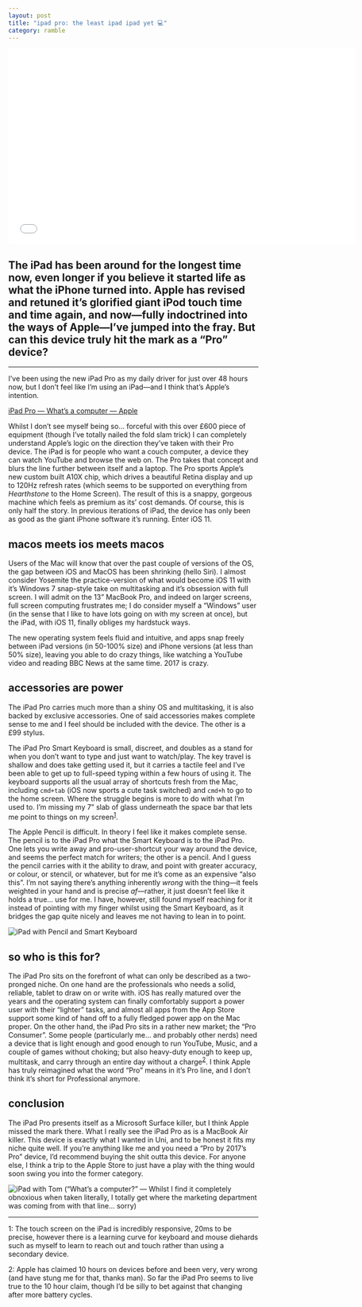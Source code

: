 ```yaml
---
layout: post
title: "ipad pro: the least ipad ipad yet 💻"
category: ramble
---
```


<iframe width="700" height="394" src="//www.youtube.com/embed/RwaYflHAIGQ" frameborder="0" allowfullscreen="0"> </iframe>

## The iPad has been around for the longest time now, even longer if you believe it started life as what the iPhone turned into. Apple has revised and retuned it’s glorified giant iPod touch time and time again, and now—fully indoctrined into the ways of Apple—I’ve jumped into the fray. But can this device truly hit the mark as a “Pro” device?

----

I’ve been using the new iPad Pro as my daily driver for just over 48 hours now, but I don’t feel like I’m using an iPad—and I think that’s Apple’s intention.

[iPad Pro — What’s a computer — Apple](https://youtu.be/sQB2NjhJHvY)

Whilst I don’t see myself being so... forceful with this over £600 piece of equipment (though I’ve totally nailed the fold slam trick) I can completely understand Apple’s logic on the direction they’ve taken with their Pro device. The iPad is for people who want a couch computer, a device they can watch YouTube and browse the web on. The Pro takes that concept and blurs the line further between itself and a laptop. The Pro sports Apple’s new custom built A10X chip, which drives a beautiful Retina display and up to 120Hz refresh rates (which seems to be supported on everything from _Hearthstone_ to the Home Screen). The result of this is a snappy, gorgeous machine which feels as premium as its’ cost demands. Of course, this is only half the story. In previous iterations of iPad, the device has only been as good as the giant iPhone software it’s running. Enter iOS 11.

## macos meets ios meets macos
Users of the Mac will know that over the past couple of versions of the OS, the gap between iOS and MacOS has been shrinking (hello Siri). I almost consider Yosemite the practice-version of what would become iOS 11 with it’s Windows 7 snap-style take on multitasking and it’s obsession with full screen. I will admit on the 13” MacBook Pro, and indeed on larger screens, full screen computing frustrates me; I do consider myself a “Windows” user (in the sense that I like to have lots going on with my screen at once),  but the iPad, with iOS 11, finally obliges my hardstuck ways.

The new operating system feels fluid and intuitive, and apps snap freely between iPad versions (in 50-100% size) and iPhone versions (at less than 50% size), leaving you able to do crazy things, like watching a YouTube video and reading BBC News at the same time. 2017 is crazy.

## accessories are power
The iPad Pro carries much more than a shiny OS and multitasking, it is also backed by exclusive accessories. One of said accessories makes complete sense to me and I feel should be included with the device. The other is a £99 stylus.

The iPad Pro Smart Keyboard is small, discreet, and doubles as a stand for when you don’t want to type and just want to watch/play. The key travel is shallow and does take getting used it, but it carries a tactile feel and I’ve been able to get up to full-speed typing within a few hours of using it. The keyboard supports all the usual array of shortcuts fresh from the Mac, including `cmd+tab` (iOS now sports a cute task switched) and `cmd+h` to go to the home screen. Where the struggle begins is more to do with what I’m used to. I’m missing my 7” slab of glass underneath the space bar that lets me point to things on my screen<sup>[1](#footnotes/pointing)</sup>.

The Apple Pencil is difficult. In theory I feel like it makes complete sense. The pencil is to the iPad Pro what the Smart Keyboard is to the iPad Pro. One lets you write away and pro-user-shortcut your way around the device, and seems the perfect match for writers; the other is a pencil. And I guess the pencil carries with it the ability to draw, and point with greater accuracy, or colour, or stencil, or whatever, but for me it’s come as an expensive “also this”. I’m not saying there’s anything inherently _wrong_ with the thing—it feels weighted in your hand and is precise _af_—rather, it just doesn’t feel like it holds a true... use for me. I have, however, still found myself reaching for it instead of pointing with my finger whilst using the Smart Keyboard, as it bridges the gap quite nicely and leaves me not having to lean in to point.

![iPad with Pencil and Smart Keyboard](https://i.imgur.com/DnGmAzf.jpg)

## so who is this for?
The iPad Pro sits on the forefront of what can only be described as a two-pronged niche. On one hand are the professionals who needs a solid, reliable, tablet to draw on or write with. iOS has really matured over the years and the operating system can finally comfortably support a power user with their “lighter” tasks, and almost all apps from the App Store support some kind of hand off to a fully fledged power app on the Mac proper. On the other hand, the iPad Pro sits in a rather new market; the “Pro Consumer”. Some people (particularly me... and probably other nerds) need a device that is light enough and good enough to run YouTube, Music, and a couple of games without choking; but also heavy-duty enough to keep up, multitask, and carry through an entire day without a charge<sup>[2](#footnotes/battery-life)</sup>. I think Apple has truly reimagined what the word “Pro” means in it’s Pro line, and I don’t think it’s short for Professional anymore.

## conclusion
The iPad Pro presents itself as a Microsoft Surface killer, but I think Apple missed the mark there. What I really see the iPad Pro as is a MacBook Air killer. This device is exactly what I wanted in Uni, and to be honest it fits my niche quite well. If you’re anything like me and you need a “Pro by 2017’s Pro” device, I’d recommend buying the shit outta this device. For anyone else, I think a trip to the Apple Store to just have a play with the thing would soon swing you into the former category.

![iPad with Tom](https://i.imgur.com/nt9kry8.jpg)
(“What’s a computer?” — Whilst I find it completely obnoxious when taken literally, I totally get where the marketing department was coming from with that line... sorry)
- - - -
<a name="footnotes/pointing">1</a>: The touch screen on the iPad is incredibly responsive, 20ms to be precise, however there is a learning curve for keyboard and mouse diehards such as myself to learn to reach out and touch rather than using a secondary device.

<a name="footnotes/battery-life">2</a>: Apple has claimed 10 hours on devices before and been very, very wrong (and have stung me for that, thanks man). So far the iPad Pro seems to live true to the 10 hour claim, though I’d be silly to bet against that changing after more battery cycles.

